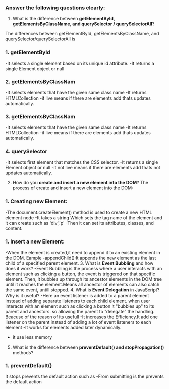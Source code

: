 
###  Answer the following questions clearly:

1. What is the difference between **getElementById, getElementsByClassName, and querySelector / querySelectorAll**?

The differences between getElementById, getElementsByClassName, and querySelector/querySelectorAll is
### 1. getElementById
-It selects a single element based on its unique id attribute.
-It returns a single Element object or null

### 2. getElementsByClassNam
-It selects elements that have the given same class name
-It returns HTMLCollection
-it live means if there are elements add thats updates automatically.
### 3. getElementsByClassNam
-It selects elements that have the given same class name
-It returns HTMLCollection
-it live means if there are elements add thats updates automatically.
### 4. querySelector
-It selects first element that matches the CSS selector.
-It returns a single Element object or null
-it not live means if there are elements add thats not updates automatically.

2. How do you **create and insert a new element into the DOM**?
The process of create and insert a new element into the DOM:
### 1. Creating new Element:
-The document.createElement() method is used to create a new HTML element node
-It takes a string Which sets the tag name of the element and it can create such as 'div','p'
-Then it can set its attributes, classes, and content.
### 1. Insert a new Element:
-When the element is created,it need to append it to an existing element in the DOM.
Eample
-appendChild():It appends the new element as the last child of a specified parent element.
3. What is **Event Bubbling** and how does it work?
-Event Bubbling is the process where a user interacts with an element such as clicking a button, the event is triggered on that specific element. Then, it bubbles up through its ancestor elements in the DOM tree until it reaches the <html>  element.Means all ancestor of elements can also catch the same event, untill stopped.
4. What is **Event Delegation** in JavaScript? Why is it useful?
-Here an event listener is added to a parent element instead of adding separate listeners to each child element. when user interacts with an element such as clicking a button  it "bubbles up" to its parent and ancestors. so allowing the parent to “delegate” the handling.
Beacuse of the reason of its usefull
-It increases the Efficiency.It add one listener on the parent instead of adding a lot of event listeners to each element 
-It works for elements added later dynamically.
- it use less memory
5. What is the difference between **preventDefault() and stopPropagation()** methods?
### 1. preventDefault()
It stops prevents the default action such as
-From submitting is the prevents the default action

